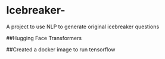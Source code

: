 # Icebreaker-
A project to use NLP to generate original icebreaker questions

##Hugging Face Transformers 

##Created a docker image to run tensorflow 

